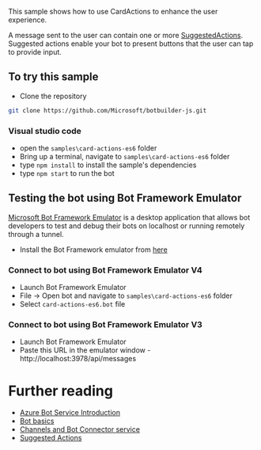This sample shows how to use CardActions to enhance the user experience.

A message sent to the user can contain one or more [SuggestedActions](https://docs.microsoft.com/en-us/azure/bot-service/bot-builder-howto-add-suggested-actions?view=azure-bot-service-4.0&tabs=javascript). Suggested actions enable your bot to present buttons that the user can tap to provide input.

## To try this sample
- Clone the repository
```bash
git clone https://github.com/Microsoft/botbuilder-js.git
```

### Visual studio code
- open the `samples\card-actions-es6` folder
- Bring up a terminal, navigate to `samples\card-actions-es6` folder
- type `npm install` to install the sample's dependencies
- type `npm start` to run the bot

## Testing the bot using Bot Framework Emulator
[Microsoft Bot Framework Emulator](https://github.com/microsoft/botframework-emulator) is a desktop application that allows bot developers to test and debug their bots on localhost or running remotely through a tunnel.

- Install the Bot Framework emulator from [here](https://github.com/Microsoft/BotFramework-Emulator/releases)

### Connect to bot using Bot Framework Emulator **V4**
- Launch Bot Framework Emulator
- File -> Open bot and navigate to `samples\card-actions-es6` folder
- Select `card-actions-es6.bot` file

### Connect to bot using Bot Framework Emulator **V3**
- Launch Bot Framework Emulator
- Paste this URL in the emulator window - http://localhost:3978/api/messages

# Further reading

- [Azure Bot Service Introduction](https://docs.microsoft.com/en-us/azure/bot-service/bot-service-overview-introduction?view=azure-bot-service-4.0)
- [Bot basics](https://docs.microsoft.com/en-us/azure/bot-service/bot-builder-basics?view=azure-bot-service-4.0)
- [Channels and Bot Connector service](https://docs.microsoft.com/en-us/azure/bot-service/bot-concepts?view=azure-bot-service-4.0)
- [Suggested Actions](https://docs.microsoft.com/en-us/azure/bot-service/bot-builder-howto-add-suggested-actions?view=azure-bot-service-4.0&tabs=javascript)